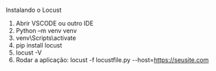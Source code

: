Instalando o Locust

1. Abrir VSCODE ou outro IDE
2. Python –m venv venv
3. venv\Scripts\activate
4. pip install locust
5. locust -V
6. Rodar a aplicação: locust -f locustfile.py --host=https://seusite.com



